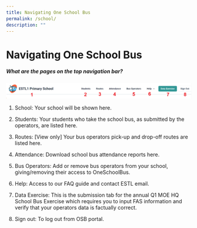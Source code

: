 ```yaml
---
title: Navigating One School Bus
permalink: /school/
description: ""
---
```

# Navigating One School Bus

##### What are the pages on the top navigation bar? 

![](/images/School/Navigating%20OneSchoolBus/school%20navigation.png)

1.  School: Your school will be shown here.
    
2.  Students: Your students who take the school bus, as submitted by the operators, are listed here.
    
3.  Routes: \[View only\] Your bus operators pick-up and drop-off routes are listed here.
    
4.  Attendance: Download school bus attendance reports here.
    
5.  Bus Operators: Add or remove bus operators from your school, giving/removing their access to OneSchoolBus.
    
6.  Help: Access to our FAQ guide and contact ESTL email.
    
7.  Data Exercise: This is the submission tab for the annual Q1 MOE HQ School Bus Exercise which requires you to input FAS information and verify that your operators data is factually correct.
8.  Sign out: To log out from OSB portal.
    